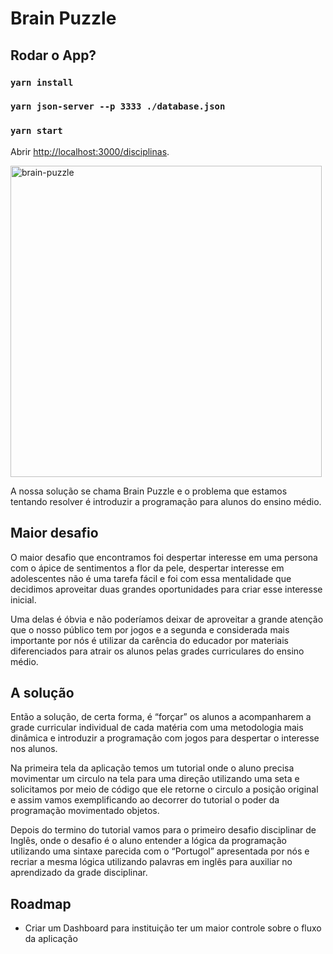 # Brain Puzzle

## Rodar o App?

### `yarn install`
### `yarn json-server --p 3333 ./database.json`
### `yarn start`

Abrir [http://localhost:3000/disciplinas](http://localhost:3000/disciplinas).


<img width="498" alt="brain-puzzle" src="https://user-images.githubusercontent.com/47576846/69723487-6e7f6d00-10f8-11ea-9eda-fdaa141955ce.png">


A nossa solução se chama Brain Puzzle e o problema que estamos tentando resolver é introduzir a programação para alunos do ensino médio.

## Maior desafio
O maior desafio que encontramos foi despertar interesse em uma persona com o ápice de sentimentos a flor da pele, despertar interesse em adolescentes não é uma tarefa fácil e foi com essa mentalidade que decidimos aproveitar duas grandes oportunidades para criar esse interesse inicial.

Uma delas é óbvia e não poderíamos deixar de aproveitar a grande atenção que o nosso público tem por jogos e a segunda e considerada mais importante por nós é utilizar da carência do educador por materiais diferenciados para atrair os alunos pelas grades curriculares do ensino médio.

## A solução
Então a solução, de certa forma, é “forçar” os alunos a acompanharem a grade curricular individual de cada matéria com uma metodologia mais dinâmica e introduzir a programação com jogos para despertar o interesse nos alunos.

Na primeira tela da aplicação temos um tutorial onde o aluno precisa movimentar um circulo na tela para uma direção utilizando uma seta e solicitamos por meio de código que ele retorne o circulo a posição original e assim vamos exemplificando ao decorrer do tutorial o poder da programação movimentado objetos.

Depois do termino do tutorial vamos para o primeiro desafio disciplinar de Inglês, onde o desafio é o aluno entender a lógica da programação utilizando uma sintaxe parecida com o “Portugol” apresentada por nós e recriar a mesma lógica utilizando palavras em inglês para auxiliar no aprendizado da grade disciplinar.

## Roadmap

- Criar um Dashboard para instituição ter um maior controle sobre o fluxo da aplicação



